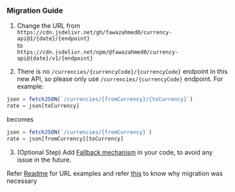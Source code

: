 ### Migration Guide
1. Change the URL from `https://cdn.jsdelivr.net/gh/fawazahmed0/currency-api@1/{date}/{endpoint}`<br> to<br> `https://cdn.jsdelivr.net/npm/@fawazahmed0/currency-api@{date}/v1/{endpoint}`

2. There is no  `/currencies/{currencyCode}/{currencyCode}` endpoint in this new API, so please only use `/currencies/{currencyCode}` endpoint. For example:

```js
json = fetchJSON(`/currencies/{fromCurrency}/{toCurrency}`)
rate = json[toCurrency]
```
becomes
```js
json = fetchJSON(`/currencies/{fromCurrency}`)
rate = json[fromCurrency][toCurrency]
```

3. (Optional Step) Add [Fallback mechanism](https://github.com/fawazahmed0/exchange-api/blob/main/README.md#additional-fallback-url-on-cloudflare:~:text=Additional%20Fallback%20URL%20on%20Cloudflare%3A) in your code, to avoid any issue in the future.


Refer [Readme](https://github.com/fawazahmed0/exchange-api#endpoints) for URL examples and refer [this](https://github.com/fawazahmed0/exchange-api/issues/89) to know why migration was necessary
